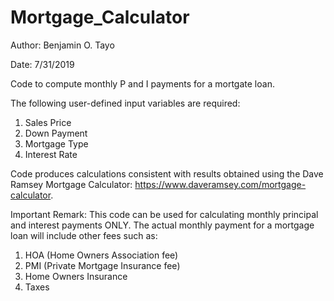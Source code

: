 # Mortgage_Calculator

Author: Benjamin O. Tayo

Date: 7/31/2019

Code to compute monthly P and I payments for a mortgate loan.

The following user-defined input variables are required:

1) Sales Price 
2) Down Payment 
3) Mortgage Type
4) Interest Rate

Code produces calculations consistent with results obtained using the Dave Ramsey Mortgage Calculator: https://www.daveramsey.com/mortgage-calculator.

Important Remark: This code can be used for calculating monthly principal and interest payments ONLY. The actual monthly payment for a mortgage loan will include other fees such as:

1) HOA (Home Owners Association fee)
2) PMI (Private Mortgage Insurance fee)
3) Home Owners Insurance
4) Taxes

